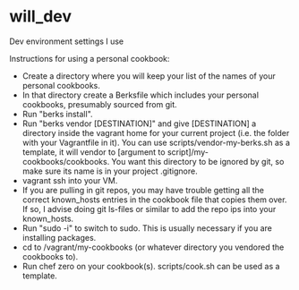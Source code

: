 # will_dev
Dev environment settings I use

Instructions for using a personal cookbook:
* Create a directory where you will keep your list of the names of your personal cookbooks.
* In that directory create a Berksfile which includes your personal cookbooks, presumably sourced from git.
* Run "berks install".
* Run "berks vendor [DESTINATION]" and give [DESTINATION] a directory inside the vagrant home for your current project (i.e. the folder with your Vagrantfile in it).  You can use scripts/vendor-my-berks.sh as a template, it will vendor to [argument to script]/my-cookbooks/cookbooks. You want this directory to be ignored by git, so make sure its name is in your project .gitignore.
* vagrant ssh into your VM.
* If you are pulling in git repos, you may have trouble getting all the correct known_hosts entries in the cookbook file that copies them over. If so, I advise doing git ls-files or similar to add the repo ips into your known_hosts.
* Run "sudo -i" to switch to sudo.  This is usually necessary if you are installing packages.
* cd to /vagrant/my-cookbooks (or whatever directory you vendored the cookbooks to).
* Run chef zero on  your cookbook(s). scripts/cook.sh can be used as a template. 

